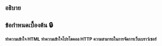 ## อธิบาย 
## ข้อกําหนดเบื้องต้น 🔒
 **ทําความเข้าใจ HTML**
 **ทําความเข้าใจโปรโตคอล HTTP**
 **ความสามารถในการจัดการเว็บเบราว์เซอร์**
